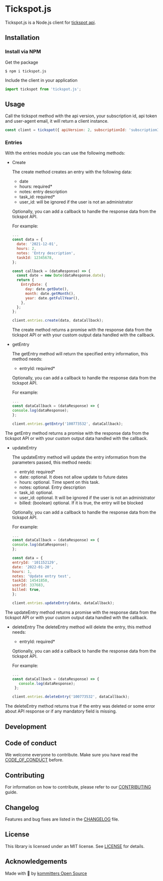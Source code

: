 # Tickspot.js
Tickspot.js is a Node.js client for [tickspot api](https://github.com/tick/tick-api).

## Installation

### Install via NPM
Get the package

```shell
$ npm i tickspot.js
```

Include the client in your application

```javascript
import tickspot from 'tickspot.js';
```
## Usage
Call the tickspot method with the api version, your subscription id, api token and user-agent email, it will return a client instance.

```javascript
const client = tickspot({ apiVersion: 2, subscriptionId: 'subscriptionId', apiToken: 'apiToken', agentEmail: 'agentEmail' })
```

### Entries
With the entries module you can use the following methods:
- Create

  The create method creates an entry with the following data:
  - date
  - hours: required*
  - notes: entry description
  - task_id: required*
  - user_id: will be ignored if the user is not an administrator

  Optionally, you can add a callback to handle the response data from the tickspot API.

  For example:
  ```javascript
  ...
  const data = {
    date: '2021-12-01',
    hours: 2,
    notes: 'Entry description',
    taskId: 12345678,
  };

  const callback = (dataResponse) => {
    const date = new Date(dataResponse.date);
    return {
      EntryDate: {
        day: date.getDate(),
        month: date.getMonth(),
        year: date.getFullYear(),
      },
    };
  };

  client.entries.create(data, dataCallback);
  ```
  The create method returns a promise with the response data from the tickspot API or with your custom output data handled with the callback.

- getEntry

   The getEntry method will return the specified entry information, this method needs:
  - entryId: required*

   Optionally, you can add a callback to handle the response data from the tickspot API.

   For example:
   ```javascript
  ...
  const dataCallback = (dataResponse) => {
   console.log(dataResponse);
   };

  client.entries.getEntry('100773532', dataCallback);
  ```
The getEntry method returns a promise with the response data from the tickspot API or with your custom output data handled with the callback.

- updateEntry

   The updateEntry method will update the entry information from the parameters passed, this method needs:
   - entryId: required*
   - date:  optional. It does not allow update to future dates
   - hours: optional. Time spent on this task.
   - notes: optional. Entry description
   - task_id: optional.
   - user_id: optional. It will be ignored if the user is not an administrator
   - billed: (boolean) optional. If it is true, the entry will be blocked

    Optionally, you can add a callback to handle the response data from the tickspot API.

     For example:
     ```javascript
  ...
  const dataCallback = (dataResponse) => {
     console.log(dataResponse);
   };

   const data = {
    entryId: '101152129',
    date: '2022-01-20',
    hours: 1,
    notes: 'Update entry test',
    taskId: 14541850,
    userId: 337683,
    billed: true,
  };

  client.entries.updateEntry(data, dataCallback);

 The updateEntry method returns a promise with the response data from the tickspot API or with your custom   output data handled with the callback.

- deleteEntry
  The deleteEntry method will delete the entry, this method needs:
  - entryId: required*

   Optionally, you can add a callback to handle the response data from the tickspot API.

   For example:

  ```javascript
  ...
  const dataCallback = (dataResponse) => {
     console.log(dataResponse);
   };

  client.entries.deleteEntry('100773532', dataCallback);

The deleteEntry method returns true if the entry was deleted or some error about API  response or if any mandatory field is missing.

## Development

## Code of conduct
We welcome everyone to contribute. Make sure you have read the [CODE_OF_CONDUCT][coc] before.

## Contributing
For information on how to contribute, please refer to our [CONTRIBUTING][contributing] guide.

## Changelog
Features and bug fixes are listed in the [CHANGELOG][changelog] file.

## License
This library is licensed under an MIT license. See [LICENSE][license] for details.

## Acknowledgements
Made with 💙 by [kommitters Open Source](https://kommit.co)

[license]: https://github.com/kommitters/tickspot.js/blob/main/LICENSE
[coc]: https://github.com/kommitters/tickspot.js/blob/main/CODE_OF_CONDUCT.md
[changelog]: https://github.com/kommitters/tickspot.js/blob/main/CHANGELOG.md
[contributing]: https://github.com/kommitters/tickspot.js/blob/main/CONTRIBUTING.md
